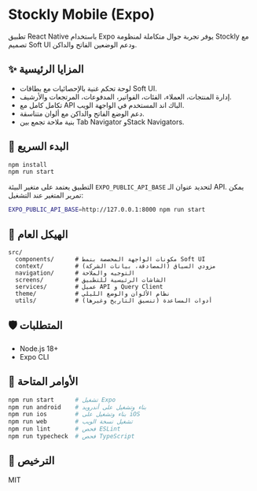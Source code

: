 # Stockly Mobile (Expo)

تطبيق React Native باستخدام Expo يوفر تجربة جوال متكاملة لمنظومة Stockly مع تصميم Soft UI ودعم الوضعين الفاتح والداكن.

## ✨ المزايا الرئيسية
- لوحة تحكم غنية بالإحصائيات مع بطاقات Soft UI.
- إدارة المنتجات، العملاء، الفئات، الفواتير، المدفوعات، المرتجعات والأرشيف.
- تكامل كامل مع API الباك اند المستخدم في الواجهة الويب.
- دعم الوضع الفاتح والداكن مع ألوان متناسقة.
- بنية ملاحة تجمع بين Tab Navigator وStack Navigators.

## 🚀 البدء السريع
```bash
npm install
npm run start
```

التطبيق يعتمد على متغير البيئة `EXPO_PUBLIC_API_BASE` لتحديد عنوان الـ API. يمكن تمرير المتغير عند التشغيل:
```bash
EXPO_PUBLIC_API_BASE=http://127.0.0.1:8000 npm run start
```

## 🧱 الهيكل العام
```
src/
  components/      # مكونات الواجهة المخصصة بنمط Soft UI
  context/         # مزودي السياق (المصادقة، بيانات الشركة)
  navigation/      # التوجيه والملاحة
  screens/         # الشاشات الرئيسية للتطبيق
  services/        # عميل API و Query Client
  theme/           # نظام الألوان والوضع الليلي
  utils/           # أدوات المساعدة (تنسيق التاريخ وغيرها)
```

## 🛡️ المتطلبات
- Node.js 18+
- Expo CLI

## 🧪 الأوامر المتاحة
```bash
npm run start      # تشغيل Expo
npm run android    # بناء وتشغيل على أندرويد
npm run ios        # بناء وتشغيل على iOS
npm run web        # تشغيل نسخة الويب
npm run lint       # فحص ESLint
npm run typecheck  # فحص TypeScript
```

## 📄 الترخيص
MIT
